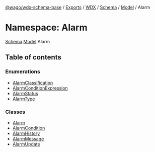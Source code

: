 [@wago/wdx-schema-base](../README.md) / [Exports](../modules.md) / [WDX](WDX.md) / [Schema](WDX.Schema.md) / [Model](WDX.Schema.Model.md) / Alarm

# Namespace: Alarm

[Schema](WDX.Schema.md).[Model](WDX.Schema.Model.md).Alarm

## Table of contents

### Enumerations

- [AlarmClassification](../enums/WDX.Schema.Model.Alarm.AlarmClassification.md)
- [AlarmConditionExpression](../enums/WDX.Schema.Model.Alarm.AlarmConditionExpression.md)
- [AlarmStatus](../enums/WDX.Schema.Model.Alarm.AlarmStatus.md)
- [AlarmType](../enums/WDX.Schema.Model.Alarm.AlarmType.md)

### Classes

- [Alarm](../classes/WDX.Schema.Model.Alarm.Alarm.md)
- [AlarmCondition](../classes/WDX.Schema.Model.Alarm.AlarmCondition.md)
- [AlarmHistory](../classes/WDX.Schema.Model.Alarm.AlarmHistory.md)
- [AlarmMessage](../classes/WDX.Schema.Model.Alarm.AlarmMessage.md)
- [AlarmUpdate](../classes/WDX.Schema.Model.Alarm.AlarmUpdate.md)
